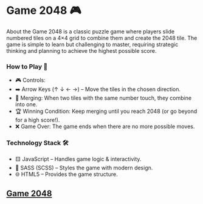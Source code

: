 # Game 2048 🎮
About the Game
2048 is a classic puzzle game where players slide numbered tiles on a 4×4 grid to combine them and create the 2048 tile. The game is simple to learn but challenging to master, requiring strategic thinking and planning to achieve the highest possible score.

### How to Play 🎯
- 🎮 Controls:
- ➡️ Arrow Keys (↑ ↓ ← →) – Move the tiles in the chosen direction.
- 🔄 Merging: When two tiles with the same number touch, they combine into one.
- 🏆 Winning Condition: Keep merging until you reach 2048 (or go beyond for a high score!).
- ❌ Game Over: The game ends when there are no more possible moves.
    
### Technology Stack 🛠️
 - 🟨 JavaScript – Handles game logic & interactivity.
 - 🎨 SASS (SCSS) – Styles the game with modern design.
 - 🌐 HTML5 – Provides the game structure.
    
## [Game 2048](https://vovan4ik03.github.io/Game-Landing/)
